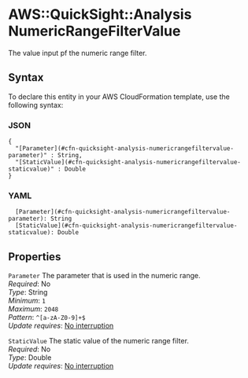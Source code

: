 # AWS::QuickSight::Analysis NumericRangeFilterValue<a name="aws-properties-quicksight-analysis-numericrangefiltervalue"></a>

The value input pf the numeric range filter\.

## Syntax<a name="aws-properties-quicksight-analysis-numericrangefiltervalue-syntax"></a>

To declare this entity in your AWS CloudFormation template, use the following syntax:

### JSON<a name="aws-properties-quicksight-analysis-numericrangefiltervalue-syntax.json"></a>

```
{
  "[Parameter](#cfn-quicksight-analysis-numericrangefiltervalue-parameter)" : String,
  "[StaticValue](#cfn-quicksight-analysis-numericrangefiltervalue-staticvalue)" : Double
}
```

### YAML<a name="aws-properties-quicksight-analysis-numericrangefiltervalue-syntax.yaml"></a>

```
  [Parameter](#cfn-quicksight-analysis-numericrangefiltervalue-parameter): String
  [StaticValue](#cfn-quicksight-analysis-numericrangefiltervalue-staticvalue): Double
```

## Properties<a name="aws-properties-quicksight-analysis-numericrangefiltervalue-properties"></a>

`Parameter`  <a name="cfn-quicksight-analysis-numericrangefiltervalue-parameter"></a>
The parameter that is used in the numeric range\.  
*Required*: No  
*Type*: String  
*Minimum*: `1`  
*Maximum*: `2048`  
*Pattern*: `^[a-zA-Z0-9]+$`  
*Update requires*: [No interruption](https://docs.aws.amazon.com/AWSCloudFormation/latest/UserGuide/using-cfn-updating-stacks-update-behaviors.html#update-no-interrupt)

`StaticValue`  <a name="cfn-quicksight-analysis-numericrangefiltervalue-staticvalue"></a>
The static value of the numeric range filter\.  
*Required*: No  
*Type*: Double  
*Update requires*: [No interruption](https://docs.aws.amazon.com/AWSCloudFormation/latest/UserGuide/using-cfn-updating-stacks-update-behaviors.html#update-no-interrupt)